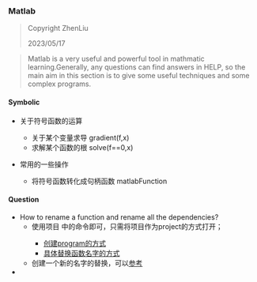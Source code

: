 ### Matlab

> Copyright ZhenLiu
>
> 2023/05/17



> Matlab is a very useful and powerful tool in mathmatic learning.Generally, any questions can find answers in HELP, so the main aim in this section is to give some useful techniques and some complex programs. 



#### Symbolic 

- 关于符号函数的运算

  - 关于某个变量求导  gradient(f,x)
  - 求解某个函数的根  solve(f==0,x)

- 常用的一些操作

  - 将符号函数转化成句柄函数 matlabFunction

  





#### Question

- How to rename a function and rename all the dependencies?
  - 使用项目 <program> 中的命令即可，只需将项目作为project的方式打开；
    - [创建program的方式](https://zhuanlan.zhihu.com/p/431475730)
    - [具体替换函数名字的方式](https://blogs.mathworks.com/videos/2022/01/03/renaming-a-function-in-a-matlab-project/)
  - 创建一个新的名字的替换，可以[参考](https://www.mathworks.com/matlabcentral/answers/454187-change-function-name-everywhere)
- 





